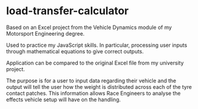 # load-transfer-calculator
Based on an Excel project from the Vehicle Dynamics module of my Motorsport Engineering degree.

Used to practice my JavaScript skills. In particular, processing user inputs through mathematical equations to give correct outputs.

Application can be compared to the original Excel file from my university project.

The purpose is for a user to input data regarding their vehicle and the output will tell the user how the weight is distributed across each of the tyre contact patches. This information allows Race Engineers to analyse the effects vehicle setup will have on the handling. 
